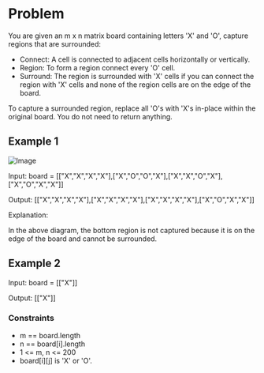 # Problem

You are given an m x n matrix board containing letters 'X' and 'O', capture regions that are surrounded:

- Connect: A cell is connected to adjacent cells horizontally or vertically.
- Region: To form a region connect every 'O' cell.
- Surround: The region is surrounded with 'X' cells if you can connect the region with 'X' cells and none of the region cells are on the edge of the board.

To capture a surrounded region, replace all 'O's with 'X's in-place within the original board. You do not need to return anything.

## Example 1

![Image](https://assets.leetcode.com/uploads/2021/02/19/xogrid.jpg)

Input: board = [["X","X","X","X"],["X","O","O","X"],["X","X","O","X"],["X","O","X","X"]]

Output: [["X","X","X","X"],["X","X","X","X"],["X","X","X","X"],["X","O","X","X"]]

Explanation:

In the above diagram, the bottom region is not captured because it is on the edge of the board and cannot be surrounded.

## Example 2

Input: board = [["X"]]

Output: [["X"]]

### Constraints

- m == board.length
- n == board[i].length
- 1 <= m, n <= 200
- board[i][j] is 'X' or 'O'.
